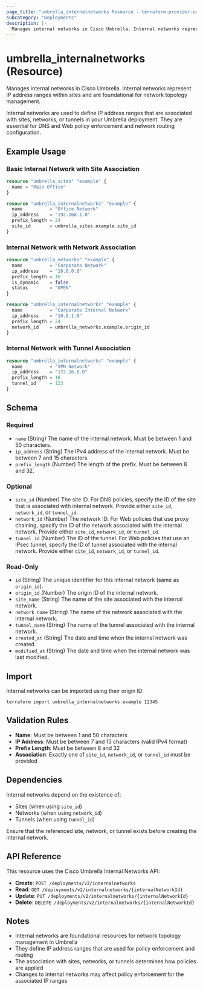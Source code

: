 ```yaml
---
page_title: "umbrella_internalnetworks Resource - terraform-provider-umbrella"
subcategory: "Deployments"
description: |-
  Manages internal networks in Cisco Umbrella. Internal networks represent IP address ranges within sites and are foundational for network topology management.
---
```


# umbrella_internalnetworks (Resource)

Manages internal networks in Cisco Umbrella. Internal networks represent IP address ranges within sites and are foundational for network topology management.

Internal networks are used to define IP address ranges that are associated with sites, networks, or tunnels in your Umbrella deployment. They are essential for DNS and Web policy enforcement and network routing configuration.

## Example Usage

### Basic Internal Network with Site Association

```terraform
resource "umbrella_sites" "example" {
  name = "Main Office"
}

resource "umbrella_internalnetworks" "example" {
  name          = "Office Network"
  ip_address    = "192.168.1.0"
  prefix_length = 24
  site_id       = umbrella_sites.example.site_id
}
```

### Internal Network with Network Association

```terraform
resource "umbrella_networks" "example" {
  name          = "Corporate Network"
  ip_address    = "10.0.0.0"
  prefix_length = 16
  is_dynamic    = false
  status        = "OPEN"
}

resource "umbrella_internalnetworks" "example" {
  name          = "Corporate Internal Network"
  ip_address    = "10.0.1.0"
  prefix_length = 24
  network_id    = umbrella_networks.example.origin_id
}
```

### Internal Network with Tunnel Association

```terraform
resource "umbrella_internalnetworks" "example" {
  name          = "VPN Network"
  ip_address    = "172.16.0.0"
  prefix_length = 16
  tunnel_id     = 123
}
```

## Schema

### Required

- `name` (String) The name of the internal network. Must be between 1 and 50 characters.
- `ip_address` (String) The IPv4 address of the internal network. Must be between 7 and 15 characters.
- `prefix_length` (Number) The length of the prefix. Must be between 8 and 32.

### Optional

- `site_id` (Number) The site ID. For DNS policies, specify the ID of the site that is associated with internal network. Provide either `site_id`, `network_id`, or `tunnel_id`.
- `network_id` (Number) The network ID. For Web policies that use proxy chaining, specify the ID of the network associated with the internal network. Provide either `site_id`, `network_id`, or `tunnel_id`.
- `tunnel_id` (Number) The ID of the tunnel. For Web policies that use an IPsec tunnel, specify the ID of tunnel associated with the internal network. Provide either `site_id`, `network_id`, or `tunnel_id`.

### Read-Only

- `id` (String) The unique identifier for this internal network (same as `origin_id`).
- `origin_id` (Number) The origin ID of the internal network.
- `site_name` (String) The name of the site associated with the internal network.
- `network_name` (String) The name of the network associated with the internal network.
- `tunnel_name` (String) The name of the tunnel associated with the internal network.
- `created_at` (String) The date and time when the internal network was created.
- `modified_at` (String) The date and time when the internal network was last modified.

## Import

Internal networks can be imported using their origin ID:

```shell
terraform import umbrella_internalnetworks.example 12345
```

## Validation Rules

- **Name**: Must be between 1 and 50 characters
- **IP Address**: Must be between 7 and 15 characters (valid IPv4 format)
- **Prefix Length**: Must be between 8 and 32
- **Association**: Exactly one of `site_id`, `network_id`, or `tunnel_id` must be provided

## Dependencies

Internal networks depend on the existence of:
- Sites (when using `site_id`)
- Networks (when using `network_id`) 
- Tunnels (when using `tunnel_id`)

Ensure that the referenced site, network, or tunnel exists before creating the internal network.

## API Reference

This resource uses the Cisco Umbrella Internal Networks API:
- **Create**: `POST /deployments/v2/internalnetworks`
- **Read**: `GET /deployments/v2/internalnetworks/{internalNetworkId}`
- **Update**: `PUT /deployments/v2/internalnetworks/{internalNetworkId}`
- **Delete**: `DELETE /deployments/v2/internalnetworks/{internalNetworkId}`

## Notes

- Internal networks are foundational resources for network topology management in Umbrella
- They define IP address ranges that are used for policy enforcement and routing
- The association with sites, networks, or tunnels determines how policies are applied
- Changes to internal networks may affect policy enforcement for the associated IP ranges